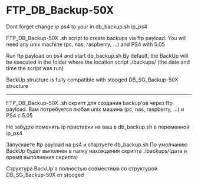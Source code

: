 # FTP_DB_Backup-50X

Dont forget change ip ps4 to your in db_backup.sh  ip_ps4

FTP_DB_Backup-50X .sh script to create backups via ftp payload.
You will need any unix machine (pc, nas, raspberry, ...) and PS4 with 5.05

Run ftp payload on ps4 and start db_backup.sh
By default, the BackUp will be executed in the folder where the location script ./backups/ (the date and time the script was run)

BackUp structure is fully compatible with stooged DB_SG_Backup-50X structure

---------------------------------------------------------------------------------------------------------------------------------------

FTP_DB_Backup-50X .sh скрипт для создания backup'ов через ftp payload. 
Вам потребуется любая unix машина (pc, nas, raspberry, ...) и PS4 с 5.05

Не забудте поменять ip приставки на ваш в db_backup.sh в переменной ip_ps4

Запускаете ftp payload на ps4 и стартуете db_backup.sh
По умолчанию BackUp будет выполнен в папку нахождения скрипта ./backups/(дата и время выполнения скрипта)

Структура BackUp'а полностью совместима со структурой DB_SG_Backup-50X от stooged
